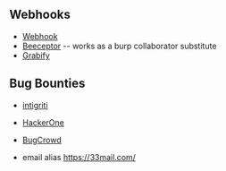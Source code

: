## Webhooks
- [Webhook](https://webhook.site/)
- [Beeceptor](https://beeceptor.com/) -- works as a burp collaborator substitute
- [Grabify](https://grabify.link/)


## Bug Bounties
* [intigriti](https://login.intigriti.com/)
* [HackerOne]()
* [BugCrowd]()

* email alias https://33mail.com/

